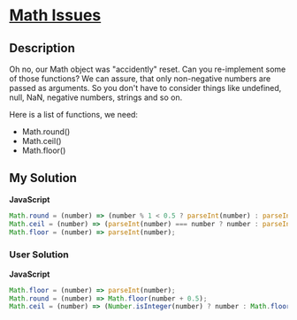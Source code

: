 # [Math Issues](https://www.codewars.com/kata/5267faf57526ea542e0007fb)

## Description

Oh no, our Math object was "accidently" reset. Can you re-implement some of those functions? We can assure, that only non-negative numbers are passed as arguments. So you don't have to consider things like undefined, null, NaN, negative numbers, strings and so on.

Here is a list of functions, we need:

- Math.round()
- Math.ceil()
- Math.floor()

## My Solution

**JavaScript**

```js
Math.round = (number) => (number % 1 < 0.5 ? parseInt(number) : parseInt(number) + 1);
Math.ceil = (number) => (parseInt(number) === number ? number : parseInt(number) + 1);
Math.floor = (number) => parseInt(number);
```

### User Solution

**JavaScript**

```js
Math.floor = (number) => parseInt(number);
Math.round = (number) => Math.floor(number + 0.5);
Math.ceil = (number) => (Number.isInteger(number) ? number : Math.floor(number + 1));
```
